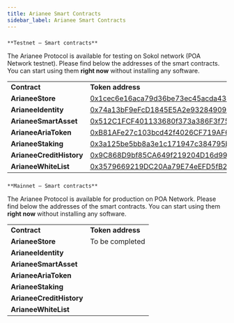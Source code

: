 ```yaml
---
title: Arianee Smart Contracts
sidebar_label: Arianee Smart Contracts
---
```



### 
    **Testnet – Smart contracts**

The Arianee Protocol is available for testing on Sokol network (POA Network testnet). Please find below the addresses of the smart contracts. You can start using them **right now** without installing any software.

 


<table>
  <tr>
   <td><strong>Contract</strong>
   </td>
   <td><strong>Token address</strong>
   </td>
  </tr>
  <tr>
   <td><strong>ArianeeStore</strong>
   </td>
   <td><a href="https://blockscout.com/poa/sokol/address/0x1cec6e16aca79d36be73ec45acda43cfac647f4c/transactions">0x1cec6e16aca79d36be73ec45acda43cfac647f4c</a>
   </td>
  </tr>
  <tr>
   <td><strong>ArianeeIdentity</strong>
   </td>
   <td><a href="https://blockscout.com/poa/sokol/address/0x74a13bF9eFcD1845E5A2e932849094585AA3BCF9/transactions">0x74a13bF9eFcD1845E5A2e932849094585AA3BCF9</a>
   </td>
  </tr>
  <tr>
   <td><strong>ArianeeSmartAsset</strong>
   </td>
   <td><a href="https://blockscout.com/poa/sokol/address/0x512C1FCF401133680f373a386F3f752b98070BC5/transactions">0x512C1FCF401133680f373a386F3f752b98070BC5</a>
   </td>
  </tr>
  <tr>
   <td><strong>ArianeeAriaToken</strong>
   </td>
   <td><a href="https://blockscout.com/poa/sokol/address/0xB81AFe27c103bcd42f4026CF719AF6D802928765/transactions">0xB81AFe27c103bcd42f4026CF719AF6D802928765</a>
   </td>
  </tr>
  <tr>
   <td><strong>ArianeeStaking</strong>
   </td>
   <td><a href="https://blockscout.com/poa/sokol/address/0x3a125be5bb8a3e1c171947c384795b4a488b74a0/transactions">0x3a125be5bb8a3e1c171947c384795b4a488b74a0</a>
   </td>
  </tr>
  <tr>
   <td><strong>ArianeeCreditHistory</strong>
   </td>
   <td><a href="https://blockscout.com/poa/sokol/address/0x9C868D9bf85CA649f219204D16d99A240cB1F011/transactions">0x9C868D9bf85CA649f219204D16d99A240cB1F011</a>
   </td>
  </tr>
  <tr>
   <td><strong>ArianeeWhiteList</strong>
   </td>
   <td><a href="https://blockscout.com/poa/sokol/address/0x3579669219DC20Aa79E74eEFD5fB2EcB0CE5fE0D/transactions">0x3579669219DC20Aa79E74eEFD5fB2EcB0CE5fE0D</a>
   </td>
  </tr>
</table>


 


### 
    **Mainnet – Smart contracts**

The Arianee Protocol is available for production on POA Network. Please find below the addresses of the smart contracts. You can start using them **right now** without installing any software.

 


<table>
  <tr>
   <td><strong>Contract</strong>
   </td>
   <td><strong>Token address</strong>
   </td>
  </tr>
  <tr>
   <td><strong>ArianeeStore</strong>
   </td>
   <td>To be completed
   </td>
  </tr>
  <tr>
   <td><strong>ArianeeIdentity</strong>
   </td>
   <td> 
   </td>
  </tr>
  <tr>
   <td><strong>ArianeeSmartAsset</strong>
   </td>
   <td> 
   </td>
  </tr>
  <tr>
   <td><strong>ArianeeAriaToken</strong>
   </td>
   <td> 
   </td>
  </tr>
  <tr>
   <td><strong>ArianeeStaking</strong>
   </td>
   <td> 
   </td>
  </tr>
  <tr>
   <td><strong>ArianeeCreditHistory</strong>
   </td>
   <td> 
   </td>
  </tr>
  <tr>
   <td><strong>ArianeeWhiteList</strong>
   </td>
   <td> 
   </td>
  </tr>
</table>


 
